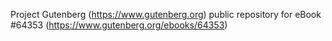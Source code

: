 Project Gutenberg (https://www.gutenberg.org) public repository for
eBook #64353 (https://www.gutenberg.org/ebooks/64353)
